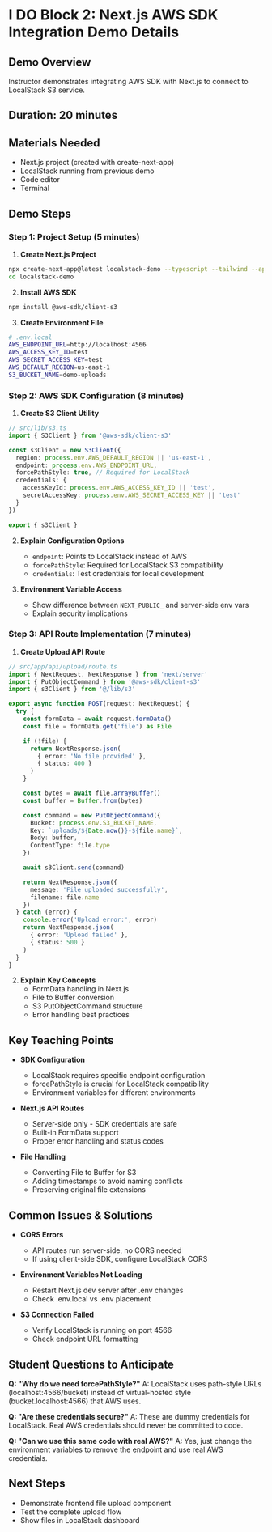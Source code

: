 # I DO Block 2: Next.js AWS SDK Integration Demo Details

## Demo Overview
Instructor demonstrates integrating AWS SDK with Next.js to connect to LocalStack S3 service.

## Duration: 20 minutes

## Materials Needed
- Next.js project (created with create-next-app)
- LocalStack running from previous demo
- Code editor
- Terminal

## Demo Steps

### Step 1: Project Setup (5 minutes)

1. **Create Next.js Project**
```bash
npx create-next-app@latest localstack-demo --typescript --tailwind --app
cd localstack-demo
```

2. **Install AWS SDK**
```bash
npm install @aws-sdk/client-s3
```

3. **Create Environment File**
```bash
# .env.local
AWS_ENDPOINT_URL=http://localhost:4566
AWS_ACCESS_KEY_ID=test
AWS_SECRET_ACCESS_KEY=test
AWS_DEFAULT_REGION=us-east-1
S3_BUCKET_NAME=demo-uploads
```

### Step 2: AWS SDK Configuration (8 minutes)

1. **Create S3 Client Utility**
```typescript
// src/lib/s3.ts
import { S3Client } from '@aws-sdk/client-s3'

const s3Client = new S3Client({
  region: process.env.AWS_DEFAULT_REGION || 'us-east-1',
  endpoint: process.env.AWS_ENDPOINT_URL,
  forcePathStyle: true, // Required for LocalStack
  credentials: {
    accessKeyId: process.env.AWS_ACCESS_KEY_ID || 'test',
    secretAccessKey: process.env.AWS_SECRET_ACCESS_KEY || 'test'
  }
})

export { s3Client }
```

2. **Explain Configuration Options**
   - `endpoint`: Points to LocalStack instead of AWS
   - `forcePathStyle`: Required for LocalStack S3 compatibility
   - `credentials`: Test credentials for local development

3. **Environment Variable Access**
   - Show difference between `NEXT_PUBLIC_` and server-side env vars
   - Explain security implications

### Step 3: API Route Implementation (7 minutes)

1. **Create Upload API Route**
```typescript
// src/app/api/upload/route.ts
import { NextRequest, NextResponse } from 'next/server'
import { PutObjectCommand } from '@aws-sdk/client-s3'
import { s3Client } from '@/lib/s3'

export async function POST(request: NextRequest) {
  try {
    const formData = await request.formData()
    const file = formData.get('file') as File

    if (!file) {
      return NextResponse.json(
        { error: 'No file provided' },
        { status: 400 }
      )
    }

    const bytes = await file.arrayBuffer()
    const buffer = Buffer.from(bytes)

    const command = new PutObjectCommand({
      Bucket: process.env.S3_BUCKET_NAME,
      Key: `uploads/${Date.now()}-${file.name}`,
      Body: buffer,
      ContentType: file.type
    })

    await s3Client.send(command)

    return NextResponse.json({
      message: 'File uploaded successfully',
      filename: file.name
    })
  } catch (error) {
    console.error('Upload error:', error)
    return NextResponse.json(
      { error: 'Upload failed' },
      { status: 500 }
    )
  }
}
```

2. **Explain Key Concepts**
   - FormData handling in Next.js
   - File to Buffer conversion
   - S3 PutObjectCommand structure
   - Error handling best practices

## Key Teaching Points

- **SDK Configuration**
  - LocalStack requires specific endpoint configuration
  - forcePathStyle is crucial for LocalStack compatibility
  - Environment variables for different environments

- **Next.js API Routes**
  - Server-side only - SDK credentials are safe
  - Built-in FormData support
  - Proper error handling and status codes

- **File Handling**
  - Converting File to Buffer for S3
  - Adding timestamps to avoid naming conflicts
  - Preserving original file extensions

## Common Issues & Solutions

- **CORS Errors**
  - API routes run server-side, no CORS needed
  - If using client-side SDK, configure LocalStack CORS

- **Environment Variables Not Loading**
  - Restart Next.js dev server after .env changes
  - Check .env.local vs .env placement

- **S3 Connection Failed**
  - Verify LocalStack is running on port 4566
  - Check endpoint URL formatting

## Student Questions to Anticipate

**Q: "Why do we need forcePathStyle?"**
A: LocalStack uses path-style URLs (localhost:4566/bucket) instead of virtual-hosted style (bucket.localhost:4566) that AWS uses.

**Q: "Are these credentials secure?"**
A: These are dummy credentials for LocalStack. Real AWS credentials should never be committed to code.

**Q: "Can we use this same code with real AWS?"**
A: Yes, just change the environment variables to remove the endpoint and use real AWS credentials.

## Next Steps
- Demonstrate frontend file upload component
- Test the complete upload flow
- Show files in LocalStack dashboard